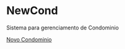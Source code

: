 # NewCond
 Sistema para gerenciamento de Condominio

<a href="Projeto Integrado/índice.php">Novo Condominio</a></li>  

